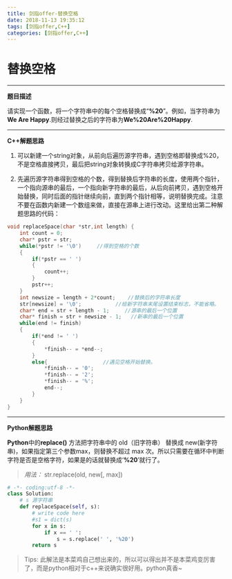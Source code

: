 ```yaml
---
title: 剑指offer-替换空格
date: 2018-11-13 19:35:12
tags: [剑指offer,C++]
categories: [剑指offer,C++]
---
```


# 替换空格

---

**题目描述**

请实现一个函数，将一个字符串中的每个空格替换成“**%20**”。例如，当字符串为**We Are Happy**.则经过替换之后的字符串为**We%20Are%20Happy**.

---


**C++解题思路**

1. 可以新建一个string对象，从前向后遍历源字符串，遇到空格即替换成%20，不是空格直接拷贝，最后把string对象转换成C字符串拷贝给源字符串。

2. 先遍历源字符串得到空格的个数，得到替换后字符串的长度，使用两个指针，一个指向源串的最后，一个指向新字符串的最后，从后向前拷贝，遇到空格开始替换，同时后面的指针继续向前，直到两个指针相等，说明替换完成。注意不要在函数内新建一个数组来做，直接在源串上进行改动。这里给出第二种解题思路的代码：

```c++
void replaceSpace(char *str,int length) {
    int count = 0;
    char* pstr = str; 
    while(*pstr != '\0')     //得到空格的个数
    {
        if(*pstr == ' ')
        {
            count++;    
        }
        pstr++;
    }
    int newsize = length + 2*count;    //替换后的字符串长度
    str[newsize] = '\0';           //给新字符串末尾设置结束标志，不能省略。
    char* end = str + length - 1;     //源串的最后一个位置
    char* finish = str + newsize - 1;   //新串的最后一个位置
    while(end != finish)
    {
        if(*end != ' ')
        {
            *finish-- = *end--;    
        }
        else{                  //遇见空格开始替换。
            *finish-- = '0';
            *finish-- = '2';
            *finish-- = '%';
            end--;
        }
    }
}
```

---

**Python解题思路**

**Python**中的**replace()** 方法把字符串中的 old（旧字符串） 替换成 new(新字符串)，如果指定第三个参数max，则替换不超过 max 次。所以只需要在循环中判断字符是否是空格字符，如果是的话就替换成‘**%20**’就行了。

>*用法：* str.replace(old, new[, max])

```python
# -*- coding:utf-8 -*-
class Solution:
    # s 源字符串
    def replaceSpace(self, s):
        # write code here
        #s1 = dict(s)
        for x in s:
            if x == ' ':
                s = s.replace(' ', '%20')
        return s
```

>Tips:
>此解法是本菜鸡自己想出来的，所以可以得出并不是本菜鸡变厉害了，而是python相对于c++来说确实很好用。python真香~
